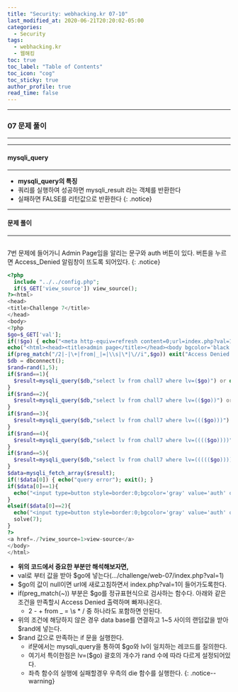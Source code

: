 ```yaml
---
title: "Security: webhacking.kr 07-10"
last_modified_at: 2020-06-21T20:20:02-05:00
categories:
  - Security
tags:
  - webhacking.kr
  - 웹해킹
toc: true 
toc_label: "Table of Contents"
toc_icon: "cog"
toc_sticky: true 
author_profile: true 
read_time: false 
---
```


---
### 07 문제 풀이
---
---
#### mysqli_query
---

* **mysqli_query의 특징**
* 쿼리를 실행하여 성공하면 mysqli_result 라는 객체를 반환한다
* 실패하면 FALSE를 리턴값으로 반환한다
{: .notice}

---
#### 문제 풀이
---

<figure class="align-center">
  <img src="{{ site.url }}{{ site.baseurl }}/assets/images/WebHacking.kr/문제7/7-1.JPG" alt="">
  <figcaption> </figcaption>
</figure>

7번 문제에 들어가니 Admin Page임을 알리는 문구와 auth 버튼이 있다. 버튼을 누르면 Access_Denied 알림창이 뜨도록 되어있다.
{: .notice}

```php
<?php
  include "../../config.php";
  if($_GET['view_source']) view_source();
?><html>
<head>
<title>Challenge 7</title>
</head>
<body>
<?php
$go=$_GET['val'];
if(!$go) { echo("<meta http-equiv=refresh content=0;url=index.php?val=1>"); }
echo("<html><head><title>admin page</title></head><body bgcolor='black'><font size=2 color=gray><b><h3>Admin page</h3></b><p>");
if(preg_match("/2|-|\+|from|_|=|\\s|\*|\//i",$go)) exit("Access Denied!");
$db = dbconnect();
$rand=rand(1,5);
if($rand==1){
  $result=mysqli_query($db,"select lv from chall7 where lv=($go)") or die("nice try!");
}
if($rand==2){
  $result=mysqli_query($db,"select lv from chall7 where lv=(($go))") or die("nice try!");
}
if($rand==3){
  $result=mysqli_query($db,"select lv from chall7 where lv=((($go)))") or die("nice try!");
}
if($rand==4){
  $result=mysqli_query($db,"select lv from chall7 where lv=(((($go))))") or die("nice try!");
}
if($rand==5){
  $result=mysqli_query($db,"select lv from chall7 where lv=((((($go)))))") or die("nice try!");
}
$data=mysqli_fetch_array($result);
if(!$data[0]) { echo("query error"); exit(); }
if($data[0]==1){
  echo("<input type=button style=border:0;bgcolor='gray' value='auth' onclick=\"alert('Access_Denied!')\"><p>");
}
elseif($data[0]==2){
  echo("<input type=button style=border:0;bgcolor='gray' value='auth' onclick=\"alert('Hello admin')\"><p>");
  solve(7);
}
?>
<a href=./?view_source=1>view-source</a>
</body>
</html>
```

* **위의 코드에서 중요한 부분만 해석해보자면,**
* val로 부터 값을 받아 $go에 넣는다(.../challenge/web-07/index.php?val=1)
* $go의 값이 null이면 url에 새로고침하면서 index.php?val=1이 들어가도록한다.
* if(preg_match(~)) 부분은 $go를 정규표현식으로 검사하는 함수다. 아래와 같은 조건을 만족할시 Access Denied 출력하며 빠져나온다.
	* 2 - + from _ = \s * /  중 하나라도 포함하면 안된다.
* 위의 조건에 해당하지 않은 경우 data base를 연결하고 1~5 사이의 랜덤값을 받아 $rand에 넣는다.
* $rand 값으로 만족하는 if 문을 실행한다.
	* if문에서는 mysqli_query을 통하여 $go와 lv이 일치하는 레코드를 질의한다.
	* 여기서 특이한점은 lv=($go) 괄호의 개수가 rand 수에 따라 다르게 설정되어있다.
	* 좌측 함수의 실행에 실패할경우 우측의 die 함수를 실행한다.
{: .notice--warning}
























